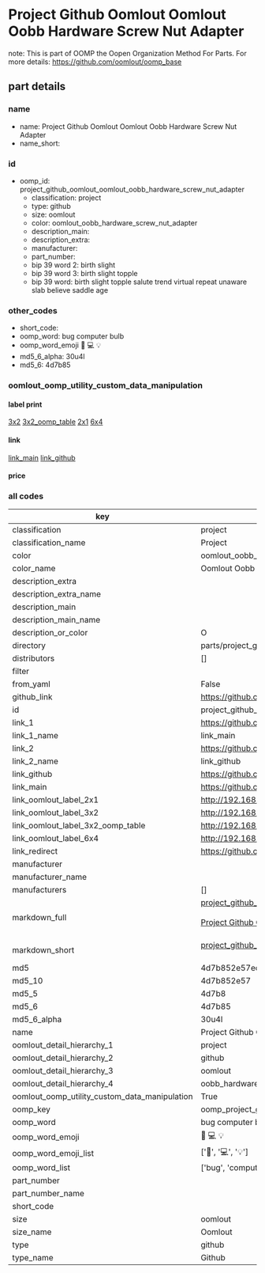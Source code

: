 # Project Github Oomlout Oomlout Oobb Hardware Screw Nut Adapter  

note: This is part of OOMP the Oopen Organization Method For Parts. For more details: https://github.com/oomlout/oomp_base

##  part details
  







### name
* name: Project Github Oomlout Oomlout Oobb Hardware Screw Nut Adapter
* name_short: 
### id
* oomp_id: project_github_oomlout_oomlout_oobb_hardware_screw_nut_adapter
  * classification: project
  * type: github
  * size: oomlout
  * color: oomlout_oobb_hardware_screw_nut_adapter
  * description_main: 
  * description_extra: 
  * manufacturer: 
  * part_number: 
  * bip 39 word 2: birth slight
  * bip 39 word 3: birth slight topple
  * bip 39 word: birth slight topple salute trend virtual repeat unaware slab believe saddle age

### other_codes
* short_code: 
* oomp_word: bug computer bulb
* oomp_word_emoji :bug: :computer: :bulb:
* md5_6_alpha: 30u4l
* md5_6: 4d7b85






### oomlout_oomp_utility_custom_data_manipulation
#### label print
[3x2](http://192.168.1.245:1112/?label=oomp%2030u4l)
[3x2_oomp_table](http://192.168.1.108:1112/?label=oomp%2030u4l)
[2x1](http://192.168.1.242:1112/?label=oomp%2030u4l)
[6x4](http://192.168.1.55:1112/?label=oomp%2030u4l)    

#### link

[link_main](https://github.com/oomlout/oomlout_oomp_version_1_messy/tree/main/parts/project_github_oomlout_oomlout_oobb_hardware_screw_nut_adapter) [link_github](https://github.com/oomlout/oomlout_oomp_version_1_messy/tree/main/parts/project_github_oomlout_oomlout_oobb_hardware_screw_nut_adapter)                             

#### price







### all codes 
| key | value |  
| --- | --- |  
| classification | project |  
| classification_name | Project |  
| color | oomlout_oobb_hardware_screw_nut_adapter |  
| color_name | Oomlout Oobb Hardware Screw Nut Adapter |  
| description_extra |  |  
| description_extra_name |  |  
| description_main |  |  
| description_main_name |  |  
| description_or_color | O  |  
| directory | parts/project_github_oomlout_oomlout_oobb_hardware_screw_nut_adapter |  
| distributors | [] |  
| filter |  |  
| from_yaml | False |  
| github_link | https://github.com/oomlout/oomlout_oomp_part_src/tree/main/parts/project_github_oomlout_oomlout_oobb_hardware_screw_nut_adapter |  
| id | project_github_oomlout_oomlout_oobb_hardware_screw_nut_adapter |  
| link_1 | https://github.com/oomlout/oomlout_oomp_version_1_messy/tree/main/parts/project_github_oomlout_oomlout_oobb_hardware_screw_nut_adapter |  
| link_1_name | link_main |  
| link_2 | https://github.com/oomlout/oomlout_oomp_version_1_messy/tree/main/parts/project_github_oomlout_oomlout_oobb_hardware_screw_nut_adapter |  
| link_2_name | link_github |  
| link_github | https://github.com/oomlout/oomlout_oomp_version_1_messy/tree/main/parts/project_github_oomlout_oomlout_oobb_hardware_screw_nut_adapter |  
| link_main | https://github.com/oomlout/oomlout_oomp_version_1_messy/tree/main/parts/project_github_oomlout_oomlout_oobb_hardware_screw_nut_adapter |  
| link_oomlout_label_2x1 | http://192.168.1.242:1112/?label=oomp%2030u4l |  
| link_oomlout_label_3x2 | http://192.168.1.245:1112/?label=oomp%2030u4l |  
| link_oomlout_label_3x2_oomp_table | http://192.168.1.108:1112/?label=oomp%2030u4l |  
| link_oomlout_label_6x4 | http://192.168.1.55:1112/?label=oomp%2030u4l |  
| link_redirect | https://github.com/oomlout/oomlout_oomp_version_1_messy/tree/main/parts/project_github_oomlout_oomlout_oobb_hardware_screw_nut_adapter |  
| manufacturer |  |  
| manufacturer_name |  |  
| manufacturers | [] |  
| markdown_full | [project_github_oomlout_oomlout_oobb_hardware_screw_nut_adapter](none)<br>[](none)<br>[Project Github Oomlout Oomlout Oobb Hardware Screw Nut Adapter](none)<br><br> |  
| markdown_short | [project_github_oomlout_oomlout_oobb_hardware_screw_nut_adapter](none)<br><br> |  
| md5 | 4d7b852e57ec76d7d1f40bedca72e8b5 |  
| md5_10 | 4d7b852e57 |  
| md5_5 | 4d7b8 |  
| md5_6 | 4d7b85 |  
| md5_6_alpha | 30u4l |  
| name | Project Github Oomlout Oomlout Oobb Hardware Screw Nut Adapter |  
| oomlout_detail_hierarchy_1 | project |  
| oomlout_detail_hierarchy_2 | github |  
| oomlout_detail_hierarchy_3 | oomlout |  
| oomlout_detail_hierarchy_4 | oobb_hardware_snut_adapter |  
| oomlout_oomp_utility_custom_data_manipulation | True |  
| oomp_key | oomp_project_github_oomlout_oomlout_oobb_hardware_screw_nut_adapter |  
| oomp_word | bug computer bulb |  
| oomp_word_emoji | :bug: :computer: :bulb: |  
| oomp_word_emoji_list | [':bug:', ':computer:', ':bulb:'] |  
| oomp_word_list | ['bug', 'computer', 'bulb'] |  
| part_number |  |  
| part_number_name |  |  
| short_code |  |  
| size | oomlout |  
| size_name | Oomlout |  
| type | github |  
| type_name | Github |  
